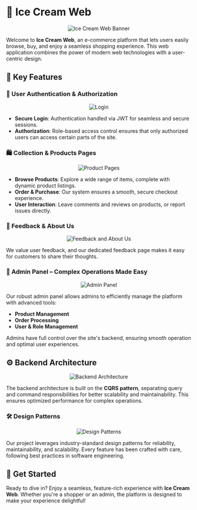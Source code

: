 # 🍨 Ice Cream Web

<p align="center">
  <img src="https://github.com/user-attachments/assets/0f4251fa-5c73-44fe-8246-36c03730387e" alt="Ice Cream Web Banner"/>
</p>

Welcome to **Ice Cream Web**, an e-commerce platform that lets users easily browse, buy, and enjoy a seamless shopping experience. This web application combines the power of modern web technologies with a user-centric design.

## 🚀 Key Features

### 🔐 User Authentication & Authorization

<p align="center">
  <img src="https://github.com/user-attachments/assets/151a5d7a-4076-4bdb-a7db-688ee7d736b2" alt="Login"/>
</p>

- **Secure Login**: Authentication handled via JWT for seamless and secure sessions.
- **Authorization**: Role-based access control ensures that only authorized users can access certain parts of the site.

### 🛍️ Collection & Products Pages

<p align="center">
  <img src="https://github.com/user-attachments/assets/c1bc5da7-40d7-4519-9af6-4408d5516c53" alt="Product Pages"/>
</p>

- **Browse Products**: Explore a wide range of items, complete with dynamic product listings.
- **Order & Purchase**: Our system ensures a smooth, secure checkout experience.
- **User Interaction**: Leave comments and reviews on products, or report issues directly.

### 💬 Feedback & About Us

<p align="center">
  <img src="https://github.com/user-attachments/assets/6a200df0-6bfe-4854-a573-16aa5cc603bd" alt="Feedback and About Us"/>
</p>

We value user feedback, and our dedicated feedback page makes it easy for customers to share their thoughts.

### 🔧 Admin Panel – Complex Operations Made Easy

<p align="center">
  <img src="https://github.com/user-attachments/assets/b68af2b6-3f86-47db-b7ec-1e1bfb073b24" alt="Admin Panel"/>
</p>

Our robust admin panel allows admins to efficiently manage the platform with advanced tools:

- **Product Management**
- **Order Processing**
- **User & Role Management**
  
Admins have full control over the site's backend, ensuring smooth operation and optimal user experiences.

## ⚙️ Backend Architecture

<p align="center">
  <img src="https://github.com/user-attachments/assets/e98d4aa9-2ff0-445f-8f44-ea2c5975d601" alt="Backend Architecture"/>
</p>

The backend architecture is built on the **CQRS pattern**, separating query and command responsibilities for better scalability and maintainability. This ensures optimized performance for complex operations.

### 🛠️ Design Patterns

<p align="center">
  <img src="https://github.com/user-attachments/assets/62406007-fef5-49ef-9d23-6656ecf425d9" alt="Design Patterns"/>
</p>

Our project leverages industry-standard design patterns for reliability, maintainability, and scalability. Every feature has been crafted with care, following best practices in software engineering.

## 🎉 Get Started

Ready to dive in? Enjoy a seamless, feature-rich experience with **Ice Cream Web**. Whether you're a shopper or an admin, the platform is designed to make your experience delightful!
